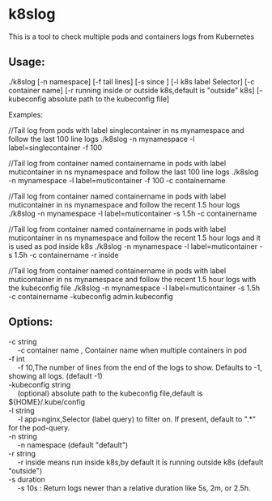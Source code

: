 # k8slog
This is a tool to check multiple pods and containers logs from Kubernetes

## Usage: 

./k8slog  [-n namespace] [-f tail lines] [-s since ] [-l k8s label Selector] [-c container name] [-r running inside or outside k8s,default is "outside" k8s] [-kubeconfig  absolute path to the kubeconfig file]

Examples:

//Tail log from pods with label singlecontainer in ns mynamespace and follow the last 100 line logs 
./k8slog -n mynamespace -l label=singlecontainer -f 100      

//Tail log from container named containername in pods with label muticontainer in ns mynamespace and follow the last 100 line logs 
./k8slog -n mynamespace -l label=muticontainer -f 100 -c containername    

//Tail log from container named containername in pods with label muticontainer in ns mynamespace and follow the recent 1.5 hour logs 
./k8slog -n mynamespace -l label=muticontainer -s 1.5h -c containername    

//Tail log from container named containername in pods with label muticontainer in ns mynamespace and follow the recent 1.5 hour logs and it is used as pod inside k8s
./k8slog -n mynamespace -l label=muticontainer -s 1.5h -c containername -r inside    

//Tail log from container named containername in pods with label muticontainer in ns mynamespace and follow the recent 1.5 hour logs with the kubeconfig file
./k8slog -n mynamespace -l label=muticontainer -s 1.5h -c containername -kubeconfig admin.kubeconfig    
## Options:    
  -c string    
  &emsp; -c container name , Container name when multiple containers in pod    
  -f int    
  &emsp; -f 10,The number of lines from the end of the logs to show. Defaults to -1, showing all logs. (default -1)    
  -kubeconfig string    
  &emsp; (optional) absolute path to the kubeconfig file,default is ${HOME}/.kube/config    
  -l string    
  &emsp; -l app=nginx,Selector (label query) to filter on. If present, default to ".*" for the pod-query.    
  -n string    
  &emsp; -n namespace (default "default")    
  -r string    
  &emsp; -r inside means run inside k8s,by default it is running outside k8s (default "outside")    
  -s duration    
  &emsp; -s 10s : Return logs newer than a relative duration like 5s, 2m, or 2.5h.    
